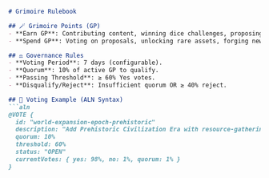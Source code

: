 ```markdown
# Grimoire Rulebook

## 🪄 Grimoire Points (GP)
- **Earn GP**: Contributing content, winning dice challenges, proposing features.  
- **Spend GP**: Voting on proposals, unlocking rare assets, forging new rules.  

## ⚖️ Governance Rules
- **Voting Period**: 7 days (configurable).  
- **Quorum**: 10% of active GP to qualify.  
- **Passing Threshold**: ≥ 60% Yes votes.  
- **Disqualify/Reject**: Insufficient quorum OR ≥ 40% reject.  

## 📌 Voting Example (ALN Syntax)
```aln
@VOTE {
  id: "world-expansion-epoch-prehistoric"
  description: "Add Prehistoric Civilization Era with resource-gathering quests."
  quorum: 10%
  threshold: 60%
  status: "OPEN"
  currentVotes: { yes: 98%, no: 1%, quorum: 1% }
}
```
